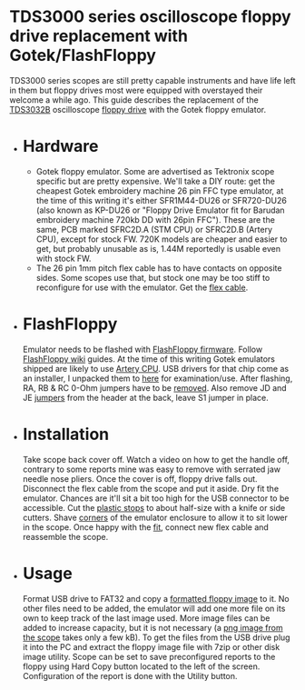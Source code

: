 # TDS3000 series oscilloscope floppy drive replacement with Gotek/FlashFloppy
TDS3000 series scopes are still pretty capable instruments and have life left in them but floppy drives most were equipped with overstayed their welcome a while ago. This guide describes the replacement of the [TDS3032B](/Images/TDS3032B_Before.jpg) oscilloscope [floppy drive](/Images/FloppyDrive.jpg) with the Gotek floppy emulator.
* # Hardware
  * Gotek floppy emulator. Some are advertised as Tektronix scope specific but are pretty expensive. We'll take a DIY route: get the cheapest Gotek embroidery machine 26 pin FFC type emulator, at the time of this writing it's either SFR1M44-DU26 or SFR720-DU26 (also known as KP-DU26 or "Floppy Drive Emulator fit for Barudan embroidery machine 720kb DD with 26pin FFC"). These are the same, PCB marked SFRC2D.A (STM CPU) or SFRC2D.B (Artery CPU), except for stock FW. 720K models are cheaper and easier to get, but probably unusable as is, 1.44M reportedly is usable even with stock FW.
  * The 26 pin 1mm pitch flex cable has to have contacts on opposite sides. Some scopes use that, but stock one may be too stiff to reconfigure for use with the emulator. Get the [flex cable](https://www.digikey.com/en/products/detail/w%C3%BCrth-elektronik/686726152001/4573371).
* # FlashFloppy
  Emulator needs to be flashed with [FlashFloppy firmware](https://github.com/keirf/FlashFloppy). Follow [FlashFloppy wiki](https://github.com/keirf/FlashFloppy/wiki) guides. At the time of this writing Gotek emulators shipped are likely to use [Artery CPU](/Images/ArteryChip.jpg). USB drivers for that chip come as an installer, I unpacked them to [here](/ArteryDrivers) for examination/use.
  After flashing, RA, RB & RC 0-Ohm jumpers have to be [removed](/Images/PCB_Jumpers.jpg). Also remove JD and JE [jumpers](/Images/Back_Jumpers.jpg) from the header at the back, leave S1 jumper in place.
* # Installation
  Take scope back cover off. Watch a video on how to get the handle off, contrary to some reports mine was easy to remove with serrated jaw needle nose pliers. Once the cover is off, floppy drive falls out. Disconnect the flex cable from the scope and put it aside. Dry fit the emulator. Chances are it'll sit a bit too high for the USB connector to be accessible. Cut the [plastic stops](/Images/MechMod_Tek.jpg) to about half-size with a knife or side cutters. Shave [corners](/Images/MechMod_Gotek3.jpg) of the emulator enclosure to allow it to sit lower in the scope. Once happy with the [fit](/Images/TDS3032B_After.jpg), connect new flex cable and reassemble the scope. 
* # Usage
  Format USB drive to FAT32 and copy a [formatted floppy image](1m44_fat12.img) to it. No other files need to be added, the emulator will add one more file on its own to keep track of the last image used. More image files can be added to increase capacity, but it is not necessary (a [png image from the scope](/Images/TEK00001.PNG) takes only a few kB). To get the files from the USB drive plug it into the PC and extract the floppy image file with 7zip or other disk image utility. Scope can be set to save preconfigured reports to the floppy using Hard Copy button located to the left of the screen. Configuration of the report is done with the Utility button.
